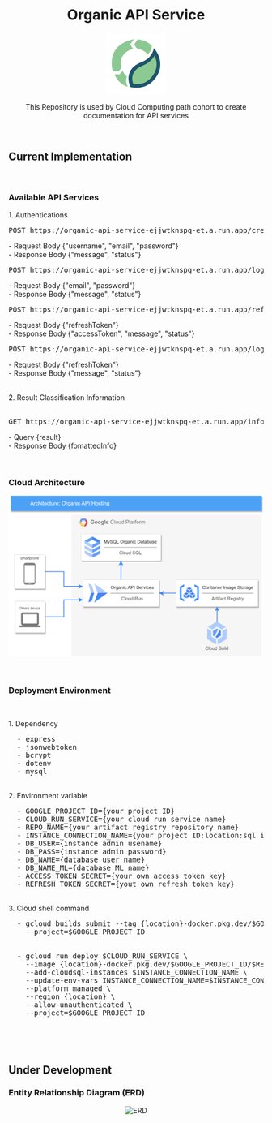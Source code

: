 <h1 align="center">Organic API Service</h1>
<p align="center">
  <img src="organic_logo.png" alt="Organic" height="120" />
</p>
<p align="center">
  This Repository is used by Cloud Computing path cohort to create documentation for API services
</p>
<br>
<h2>Current Implementation</h2>
<br>
<h3>Available API Services</h3>
<p>
1. Authentications
<br>
   <pre>POST https://organic-api-service-ejjwtknspq-et.a.run.app/createUser</pre>
    <p>- Request Body {"username", "email", "password"} <br>
    - Response Body {"message", "status"} <br></p>
    
   <pre>POST https://organic-api-service-ejjwtknspq-et.a.run.app/login</pre>
   <p>- Request Body {"email", "password"} <br>
    - Response Body {"message", "status"} <br></p>
    
   <pre>POST https://organic-api-service-ejjwtknspq-et.a.run.app/refreshAccessToken</pre>
   <p>- Request Body {"refreshToken"} <br>
    - Response Body {"accessToken", "message", "status"} <br></p>
    
   <pre>POST https://organic-api-service-ejjwtknspq-et.a.run.app/logout</pre>
   <p>- Request Body {"refreshToken"} <br>
    - Response Body {"message", "status"} <br></p>
<br>
2. Result Classification Information
<br><br>
   <pre>GET https://organic-api-service-ejjwtknspq-et.a.run.app/info_ML/{result}</pre>
   <p>- Query {result} <br>
    - Response Body {fomattedInfo} <br></p>
</p>
<br>
<h3>Cloud Architecture</h3>
<p align="center">
  <img src="cloud architecture organic.png" alt="Cloud Architecture" />
</p>
<br>
<h3>Deployment Environment</h3>
<br>
<p>
1. Dependency
  <br>
  <pre>
  - express
  - jsonwebtoken
  - bcrypt
  - dotenv
  - mysql </pre>
  <br>
2. Environment variable
  <br>
  <pre>
  - GOOGLE_PROJECT_ID={your project ID}
  - CLOUD_RUN_SERVICE={your cloud run service name}
  - REPO_NAME={your artifact registry repository name}
  - INSTANCE_CONNECTION_NAME={your project ID:location:sql instance name}
  - DB_USER={instance admin usename}
  - DB_PASS={instance admin password}
  - DB_NAME={database user name}
  - DB_NAME_ML={database ML name}
  - ACCESS_TOKEN_SECRET={your own access token key}
  - REFRESH_TOKEN_SECRET={yout own refresh token key} </pre>
  <br>
3. Cloud shell command
  <br>
  <pre>
  - gcloud builds submit --tag {location}-docker.pkg.dev/$GOOGLE_PROJECT_ID/$REPO_NAME/$CLOUD_RUN_SERVICE \
    --project=$GOOGLE_PROJECT_ID
    <br>
  - gcloud run deploy $CLOUD_RUN_SERVICE \
    --image {location}-docker.pkg.dev/$GOOGLE_PROJECT_ID/$REPO_NAME/$CLOUD_RUN_SERVICE \
    --add-cloudsql-instances $INSTANCE_CONNECTION_NAME \
    --update-env-vars INSTANCE_CONNECTION_NAME=$INSTANCE_CONNECTION_NAME,DB_USER=$DB_USER,DB_PASS=$DB_PASS,DB_NAME=$DB_NAME,ACCESS_TOKEN_SECRET=$ACCESS_TOKEN_SECRET,REFRESH_TOKEN_SECRET=$REFRESH_TOKEN_SECRET,DB_NAME_ML=$DB_NAME_ML \
    --platform managed \
    --region {location} \
    --allow-unauthenticated \
    --project=$GOOGLE_PROJECT_ID </pre>
    <br>
</p>
<br>
<h2>Under Development</h2>
<h3>Entity Relationship Diagram (ERD)</h3>
<p align="center">
  <img src="ERD organic.png" alt="ERD" />
</p>
<br>


